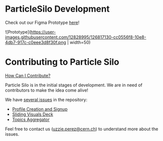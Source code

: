 # ParticleSilo Development 

Check out our Figma Prototype [here](https://www.figma.com/proto/nGJUMtXkLBWiAXys72VtcT/Particle-Silo-Website-features?node-id=135%3A724&scaling=min-zoom&page-id=135%3A167&starting-point-node-id=135%3A681)!

![Prototype](https://user-images.githubusercontent.com/12828995/126817130-cc0556f8-10e8-4db7-917c-c0eee3d8f30f.png | width=50)

# Contributing to Particle Silo

[How Can I Contribute?](#how-can-i-contribute)

Particle Silo is in the initial stages of development. We are in need of contributors to make the idea come alive! 

We have [several issues](https://github.com/particlesilo/particle-silo/issues) in the repository: 
* [Profile Creation and Signup](https://github.com/particlesilo/particle-silo/issues/5)
* [Sliding Visuals Deck](https://github.com/particlesilo/particle-silo/issues/8)
* [Topics Aggregator](https://github.com/particlesilo/particle-silo/issues/4)

Feel free to contact us (uzzie.perez@cern.ch) to understand more about the issues. 


